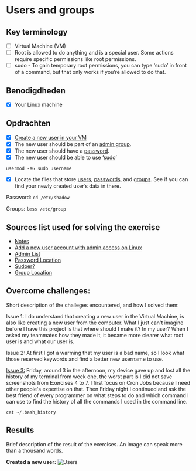 # Users and groups

## Key terminology

- [ ] Virtual Machine (VM)
- [ ] Root is allowed to do anything and is a special user. Some actions require specific permissions like root permissions.
- [ ] sudo - To gain temporary root permissions, you can type ‘sudo’ in front of a command, but that only works if you’re allowed to do that.

## Benodigdheden

- [x] Your Linux machine

## Opdrachten

- [x] [Create a new user in your VM](https://github.com/techgrounds/techgrounds-agcdtmr/blob/main/00_includes/linux/lnx-04-adduser.png)
- [x] The new user should be part of an [admin group](https://github.com/techgrounds/techgrounds-agcdtmr/blob/main/00_includes/linux/lnx-04-allcomnds.png).
- [x] The new user should have a [password](https://github.com/techgrounds/techgrounds-agcdtmr/blob/main/00_includes/linux/lnx-04-passwd.png).
- [x] The new user should be able to use ‘[sudo](https://github.com/techgrounds/techgrounds-agcdtmr/blob/main/00_includes/linux/lnx-04-sudogrp.png)’

`usermod -aG sudo username`

- [x] Locate the files that store [users](https://github.com/techgrounds/techgrounds-agcdtmr/blob/main/00_includes/linux/lnx-04-users1.png), [passwords](https://github.com/techgrounds/techgrounds-agcdtmr/blob/main/00_includes/linux/lnx-04-verify.png), and [groups](https://github.com/techgrounds/techgrounds-agcdtmr/blob/main/00_includes/linux/lnx-04-grp.png). See if you can find your newly created user’s data in there.

Password:
`cd /etc/shadow`

Groups:
`less /etc/group`

## Sources list used for solving the exercise

- [Notes](https://docs.google.com/document/d/1S-vkO8Flmrr0km4ptEnub0BmGb00pZKz/edit#)
- [Add a new user account with admin access on Linux](https://www.cyberciti.biz/faq/add-new-user-account-with-admin-access-on-linux/)
- [Admin List](https://superuser.com/questions/456762/list-admins-on-linux)
- [Password Location](https://www.cyberciti.biz/faq/where-are-the-passwords-of-the-users-located-in-linux/#:~:text=The%20encrypted%20passwords%20and%20other,in%20%2Fetc%2Fpasswd%20file.)
- [Sudoer?](https://unix.stackexchange.com/questions/50785/how-do-i-find-out-if-i-am-sudoer#:~:text=To%20know%20whether%20a%20particular,access%20for%20that%20particular%20user.&text=If%20the%20user%20don't,to%20run%20sudo%20on%20localhost.)
- [Group Location](https://manpages.ubuntu.com/manpages/trusty/man5/group.5.html)

## Overcome challenges:

Short description of the challeges encountered, and how I solved them:

Issue 1: I do understand that creating a new user in the Virtual Machine, is also like creating a new user from the computer. What I just can't imagine before I have this project is that where should I make it? In my user? When I asked my teammates how they made it, it became more clearer what root user is and what our user is.

Issue 2: At first I got a warming that my user is a bad name, so I look what those reserved keywords and find a better new username to use.

[Issue 3:](https://github.com/techgrounds/techgrounds-agcdtmr/blob/main/00_includes/chatgpt-terminal-history.jpg) Friday, around 3 in the afternoon, my device gave up and lost all the history of my terminal from week one, the worst part is I did not save screenshots from Exercises 4 to 7. I first focus on Cron Jobs because I need other people's expertise on that. Then Friday night I continued and ask the best friend of every programmer on what steps to do and which command I can use to find the history of all the commands I used in the command line.

```
cat ~/.bash_history
```

## Results

Brief description of the result of the exercises. An image can speak more than a thousand words.

**Created a new user:**
![Users](https://github.com/techgrounds/techgrounds-agcdtmr/blob/main/00_includes/linux/lnx-04-users.png)
